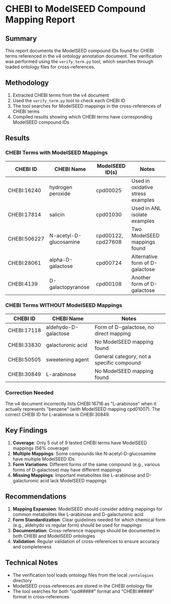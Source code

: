 # CHEBI to ModelSEED Compound Mapping Report

## Summary

This report documents the ModelSEED compound IDs found for CHEBI terms referenced in the v4 ontology annotation document. The verification was performed using the `verify_term.py` tool, which searches through loaded ontology files for cross-references.

## Methodology

1. Extracted CHEBI terms from the v4 document
2. Used the `verify_term.py` tool to check each CHEBI ID
3. The tool searches for ModelSEED mappings in the cross-references of CHEBI terms
4. Compiled results showing which CHEBI terms have corresponding ModelSEED compound IDs

## Results

### CHEBI Terms with ModelSEED Mappings

| CHEBI ID | CHEBI Name | ModelSEED ID(s) | Notes |
|----------|------------|------------------|-------|
| CHEBI:16240 | hydrogen peroxide | cpd00025 | Used in oxidative stress examples |
| CHEBI:17814 | salicin | cpd01030 | Used in ANL isolate examples |
| CHEBI:506227 | N-acetyl-D-glucosamine | cpd00122, cpd27608 | Two ModelSEED mappings found |
| CHEBI:28061 | alpha-D-galactose | cpd00724 | Alternative form of D-galactose |
| CHEBI:4139 | D-galactopyranose | cpd00108 | Another form of D-galactose |

### CHEBI Terms WITHOUT ModelSEED Mappings

| CHEBI ID | CHEBI Name | Notes |
|----------|------------|-------|
| CHEBI:17118 | aldehydo-D-galactose | Form of D-galactose, no direct mapping |
| CHEBI:33830 | galacturonic acid | No ModelSEED mapping found |
| CHEBI:50505 | sweetening agent | General category, not a specific compound |
| CHEBI:30849 | L-arabinose | No ModelSEED mapping found |

### Correction Needed

The v4 document incorrectly lists CHEBI:16716 as "L-arabinose" when it actually represents "benzene" (with ModelSEED mapping cpd01007). The correct CHEBI ID for L-arabinose is CHEBI:30849.

## Key Findings

1. **Coverage**: Only 5 out of 9 tested CHEBI terms have ModelSEED mappings (56% coverage)
2. **Multiple Mappings**: Some compounds like N-acetyl-D-glucosamine have multiple ModelSEED IDs
3. **Form Variations**: Different forms of the same compound (e.g., various forms of D-galactose) may have different mappings
4. **Missing Mappings**: Important metabolites like L-arabinose and D-galacturonic acid lack ModelSEED mappings

## Recommendations

1. **Mapping Expansion**: ModelSEED should consider adding mappings for common metabolites like L-arabinose and D-galacturonic acid
2. **Form Standardization**: Clear guidelines needed for which chemical form (e.g., aldehydo vs regular form) should be used for mappings
3. **Documentation**: Cross-reference mappings should be documented in both CHEBI and ModelSEED ontologies
4. **Validation**: Regular validation of cross-references to ensure accuracy and completeness

## Technical Notes

- The verification tool loads ontology files from the local `/ontologies` directory
- ModelSEED cross-references are stored in the CHEBI ontology file
- The tool searches for both "cpd#####" format and "CHEBI:#####" format in cross-references